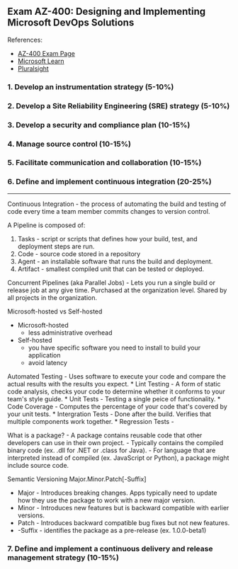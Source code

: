 ## Exam AZ-400: Designing and Implementing Microsoft DevOps Solutions

References:

* [AZ-400 Exam Page](https://docs.microsoft.com/en-us/learn/certifications/exams/az-400)
* [Microsoft Learn](https://docs.microsoft.com/en-us/learn/browse/?roles=devops-engineer&resource_type=learning%20path)
* [Pluralsight](https://app.pluralsight.com/paths/certificate/designing-and-implementing-microsoft-devops-solutions-az-400)

### 1. Develop an instrumentation strategy (5-10%)
### 2. Develop a Site Reliability Engineering (SRE) strategy (5-10%)
### 3. Develop a security and compliance plan (10-15%)
### 4. Manage source control (10-15%)
### 5. Facilitate communication and collaboration (10-15%)
### 6. Define and implement continuous integration (20-25%)
----

Continuous Integration - the process of automating the build and testing of code every time a team member commits changes to version control.

A Pipeline is composed of:
1. Tasks - script or scripts that defines how your build, test, and deployment steps are run.
2. Code - source code stored in a repository
3. Agent - an installable software that runs the build and deployment.
4. Artifact - smallest compiled unit that can be tested or deployed.

Concurrent Pipelines (aka Parallel Jobs) - Lets you run a single build or release job at any give time. Purchased at the organization level. Shared by all projects in the organization.

Microsoft-hosted vs Self-hosted 

* Microsoft-hosted
	* less administrative overhead
* Self-hosted
	* you have specific software you need to install to build your application
	* avoid latency

Automated Testing - Uses software to execute your code and compare the actual results with the results you expect.
	* Lint Testing - A form of static code analysis, checks your code to determine whether it conforms to your team's style guide.
	* Unit Tests - Testing a single peice of functionality.
	* Code Coverage - Computes the percentage of your code that's covered by your unit tests.
	* Intergration Tests - Done after the build. Verifies that multiple components work together.
	* Regression Tests -

What is a package?
	- A package contains reusable code that other developers can use in their own project.
	- Typically contains the compiled binary code (ex. .dll for .NET or .class for Java).
	- For language that are interpreted instead of compiled (ex. JavaScript or Python), a package might include source code.

Semantic Versioning
Major.Minor.Patch[-Suffix]

* Major - Introduces breaking changes. Apps typically need to update how they use the package to work with a new major version. 
* Minor - Introduces new features but is backward compatible with earlier versions.
* Patch - Introduces backward compatible bug fixes but not new features.
* -Suffix - identifies the package as a pre-release (ex. 1.0.0-beta1)

### 7. Define and implement a continuous delivery and release management strategy (10-15%)
